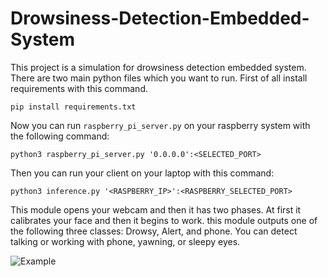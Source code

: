 # Drowsiness-Detection-Embedded-System
This project is a simulation for drowsiness detection embedded system. There are two main python files which you want to run. First of all install requirements with this command.

```pip install requirements.txt```

Now you can run `raspberry_pi_server.py` on your raspberry system with the following command:

```python3 raspberry_pi_server.py '0.0.0.0':<SELECTED_PORT>```

Then you can run your client on your laptop with this command:

```python3 inference.py '<RASPBERRY_IP>':<RASPBERRY_SELECTED_PORT>```

This module opens your webcam and then it has two phases. At first it calibrates your face and then it begins to work. this module outputs one of the following three classes: Drowsy, Alert, and phone. You can detect talking or working with phone, yawning, or sleepy eyes.

![Example](https://drive.google.com/file/d/1DC2z2TCAvN5xIQA3L9dM8W-RWLwh0wZk/view?usp=drive_link)
